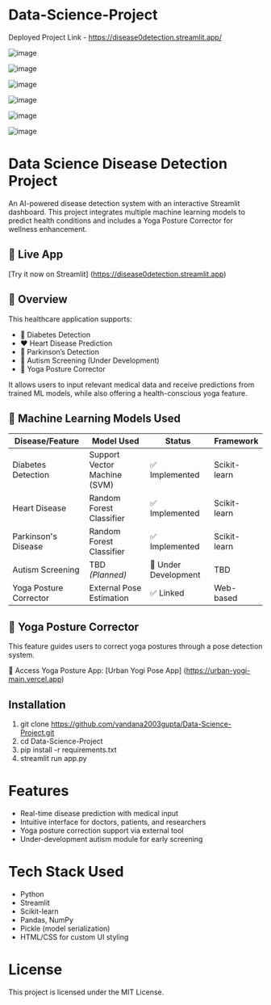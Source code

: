 # Data-Science-Project

Deployed Project Link - https://disease0detection.streamlit.app/

![image](https://github.com/user-attachments/assets/daa30f66-b7e2-421e-9714-5e84a3948590)

![image](https://github.com/user-attachments/assets/2c7c40a9-ccd5-4408-bba4-82f97a439cae)

![image](https://github.com/user-attachments/assets/05bad0c4-7704-4209-9059-900b39c1a207)

![image](https://github.com/user-attachments/assets/29cb3274-6023-4136-aa99-3bc4b7e2e67a)

![image](https://github.com/user-attachments/assets/27d3cc8e-6cb6-496c-ace1-2e87761f6661)

![image](https://github.com/user-attachments/assets/d3c75814-5b50-49e6-a01e-879be06c86ad)

# Data Science Disease Detection Project
An AI-powered disease detection system with an interactive Streamlit dashboard. This project integrates multiple machine learning models to predict health conditions and includes a Yoga Posture Corrector for wellness enhancement.

## 🔗 Live App
[Try it now on Streamlit] (https://disease0detection.streamlit.app)

## 📄 Overview

This healthcare application supports:
- 🧬 Diabetes Detection
- ❤️ Heart Disease Prediction
- 🧠 Parkinson’s Detection
- 🧩 Autism Screening (Under Development)
- 🧘 Yoga Posture Corrector

It allows users to input relevant medical data and receive predictions from trained ML models, while also offering a health-conscious yoga feature.

## 🤖 Machine Learning Models Used

| Disease/Feature        | Model Used                   | Status               | Framework    |
|------------------------|------------------------------|----------------------|--------------|
| Diabetes Detection     | Support Vector Machine (SVM) | ✅ Implemented       | Scikit-learn |
| Heart Disease          | Random Forest Classifier     | ✅ Implemented       | Scikit-learn |
| Parkinson's Disease    | Random Forest Classifier     | ✅ Implemented       | Scikit-learn |
| Autism Screening       | TBD *(Planned)*              | 🚧 Under Development | TBD          |
| Yoga Posture Corrector | External Pose Estimation     | ✅ Linked            | Web-based    |


## 🧘 Yoga Posture Corrector
This feature guides users to correct yoga postures through a pose detection system.

🔗 Access Yoga Posture App: [Urban Yogi Pose App] (https://urban-yogi-main.vercel.app)

## Installation

1. git clone https://github.com/vandana2003gupta/Data-Science-Project.git
2. cd Data-Science-Project
3. pip install -r requirements.txt
4. streamlit run app.py

# Features
- Real-time disease prediction with medical input
- Intuitive interface for doctors, patients, and researchers
- Yoga posture correction support via external tool
- Under-development autism module for early screening

# Tech Stack Used

- Python
- Streamlit
- Scikit-learn
- Pandas, NumPy
- Pickle (model serialization)
- HTML/CSS for custom UI styling

# License
This project is licensed under the MIT License.

